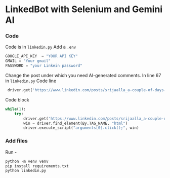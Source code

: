 # LinkedBot with Selenium and Gemini AI
### Code
Code is in `linkedin.py`
Add a `.env`
```python
GOOGLE_API_KEY  = "YOUR API KEY"
GMAIL = "Your gmail"
PASSWORD = "your Linkein password"
```
Change the post under which you need AI-generated comments. In line 67 in `linkedin.py`
Code line
```python
 driver.get('https://www.linkedin.com/posts/srijaalla_a-couple-of-days-ago-i-went-to-the-doctor-activity-7228914698379796480-ELnQ?utm_source=share&utm_medium=member_desktop')
```
Code block
```python
while(1):
    try:
        driver.get('https://www.linkedin.com/posts/srijaalla_a-couple-of-days-ago-i-went-to-the-doctor-activity-7228914698379796480-ELnQ?utm_source=share&utm_medium=member_desktop')
        win = driver.find_element(By.TAG_NAME, "html")
        driver.execute_script("arguments[0].click();", win)
```
### Add files
Run - 
```python
python -m venv venv
pip install requirements.txt
python linkedin.py
```
